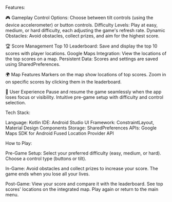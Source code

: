 Features:

🎮 Gameplay
  Control Options: Choose between tilt controls (using the device accelerometer) or button controls.
  Difficulty Levels: Play at easy, medium, or hard difficulty, each adjusting the game's refresh rate.
  Dynamic Obstacles: Avoid obstacles, collect prizes, and aim for the highest score.
  
🏆 Score Management
  Top 10 Leaderboard: Save and display the top 10 scores with player locations.
  Google Maps Integration: View the locations of the top scores on a map.
  Persistent Data: Scores and settings are saved using SharedPreferences.
  
🌍 Map Features
  Markers on the map show locations of top scores.
  Zoom in on specific scores by clicking them in the leaderboard.
  
📱 User Experience
  Pause and resume the game seamlessly when the app loses focus or visibility.
  Intuitive pre-game setup with difficulty and control selection.


Tech Stack:

  Language: Kotlin
  IDE: Android Studio
  UI Framework: ConstraintLayout, Material Design Components
  Storage: SharedPreferences
  APIs:
    Google Maps SDK for Android
    Fused Location Provider API


How to Play:

  Pre-Game Setup:
  Select your preferred difficulty (easy, medium, or hard).
  Choose a control type (buttons or tilt).
  
  In-Game:
  Avoid obstacles and collect prizes to increase your score.
  The game ends when you lose all your lives.
  
  Post-Game:
  View your score and compare it with the leaderboard.
  See top scores' locations on the integrated map.
  Play again or return to the main menu.

